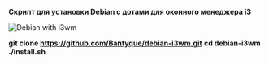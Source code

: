 
**Скрипт для установки Debian с дотами для оконного менеджера i3**

![Debian with i3wm](https://i.imgur.com/FuRvb9n.png)

**git clone https://github.com/Bantyque/debian-i3wm.git**
**cd debian-i3wm**
**./install.sh**
